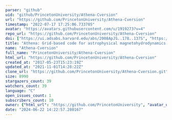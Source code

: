 ```yaml
---
parser: "github"
uid: "github/PrincetonUniversity/Athena-Cversion"
url: "https://github.com/PrincetonUniversity/Athena-Cversion"
timestamp: "2022-07-17 17:25:06.733705"
avatar: "https://avatars.githubusercontent.com/u/1919273?v=4"
repo_url: "https://github.com/PrincetonUniversity/Athena-Cversion"
doi: ["https://ui.adsabs.harvard.edu/abs/2008ApJS..178..137S", "https://ui.adsabs.harvard.edu/abs/2010ascl.soft10014S/abstract"]
title: "Athena: Grid-based code for astrophysical magnetohydrodynamics (MHD)"
name: "Athena-Cversion"
full_name: "PrincetonUniversity/Athena-Cversion"
html_url: "https://github.com/PrincetonUniversity/Athena-Cversion"
created_at: "2017-05-23T15:23:19Z"
updated_at: "2021-11-01T14:28:22Z"
clone_url: "https://github.com/PrincetonUniversity/Athena-Cversion.git"
size: 8990
stargazers_count: 39
watchers_count: 39
language: "C"
open_issues_count: 1
subscribers_count: 10
owner: {"html_url": "https://github.com/PrincetonUniversity", "avatar_url": "https://avatars.githubusercontent.com/u/1919273?v=4", "login": "PrincetonUniversity", "type": "Organization"}
date: "2024-06-22 14:22:57.280167"
---
```

